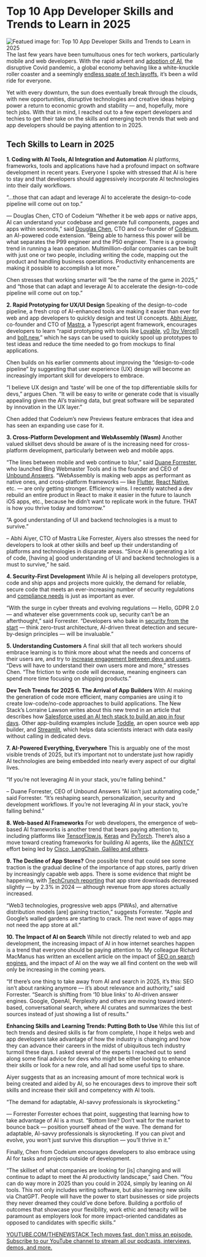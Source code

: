 # Top 10 App Developer Skills and Trends to Learn in 2025
![Featued image for: Top 10 App Developer Skills and Trends to Learn in 2025](https://cdn.thenewstack.io/media/2025/03/472f71fd-getty-images-tt8i98-jeoc-unsplashb-1024x576.jpg)
The last few years have been tumultuous ones for tech workers, particularly mobile and web developers. With the rapid advent and [adoption of AI](https://thenewstack.io/ai-everywhere-overcoming-barriers-to-adoption/), the disruptive Covid pandemic, a global economy behaving like a white-knuckle roller coaster and a seemingly [endless spate of tech layoffs](https://thenewstack.io/how-tech-industry-layoffs-are-impacting-developers/), it’s been a wild ride for everyone.

Yet with every downturn, the sun does eventually break through the clouds, with new opportunities, disruptive technologies and creative ideas helping power a return to economic growth and stability — and, hopefully, more tech jobs. With that in mind, I reached out to a few expert developers and techies to get their take on the skills and emerging tech trends that web and app developers should be paying attention to in 2025.

## Tech Skills to Learn in 2025
**1. Coding with AI Tools, AI Integration and Automation**
AI platforms, frameworks, tools and applications have had a profound impact on software development in recent years. Everyone I spoke with stressed that AI is here to stay and that developers should aggressively incorporate AI technologies into their daily workflows.

“…those that can adapt and leverage AI to accelerate the design-to-code pipeline will come out on top.”

— Douglas Chen, CTO of Codeium
“Whether it be web apps or native apps, AI can understand your codebase and generate full components, pages and apps within seconds,” said [Douglas Chen](https://www.linkedin.com/in/douglaspchen/), CTO and co-founder of [Codeium](https://codeium.com/), an AI-powered code extension. “Being able to harness this power will be what separates the P99 engineer and the P50 engineer. There is a growing trend in running a lean operation. Multimillion-dollar companies can be built with just one or two people, including writing the code, mapping out the product and handling business operations. Productivity enhancements are making it possible to accomplish a lot more.”

Chen stresses that working smarter will “be the name of the game in 2025,” and “those that can adapt and leverage AI to accelerate the design-to-code pipeline will come out on top.”

**2. Rapid Prototyping for UX/UI Design**
Speaking of the design-to-code pipeline, a fresh crop of AI-enhanced tools are making it easier than ever for web and app developers to quickly design and test UI concepts. [Abhi Aiyer](https://www.linkedin.com/in/abhi-aiyer-aa41bb42/), co-founder and CTO of [Mastra](https://mastra.ai/), a Typescript agent framework, encourages developers to learn “rapid prototyping with tools like [Lovable](https://lovable.dev/), [v0 [by Vercel]](https://v0.dev/) and [bolt.new](https://bolt.new/),” which he says can be used to quickly spool up prototypes to test ideas and reduce the time needed to go from mockups to final applications.

Chen builds on his earlier comments about improving the “design-to-code pipeline” by suggesting that user experience (UX) design will become an increasingly important skill for developers to embrace.

“I believe UX design and ‘taste’ will be one of the top differentiable skills for devs,” argues Chen. “It will be easy to write or generate code that is visually appealing given the AI’s training data, but great software will be separated by innovation in the UX layer.”

Chen added that Codeium’s new Previews feature embraces that idea and has seen an expanding use case for it.

**3. Cross-Platform Development and WebAssembly (Wasm)**
Another valued skillset devs should be aware of is the increasing need for cross-platform development, particularly between web and mobile apps.

“The lines between mobile and web continue to blur,” said [Duane Forrester](https://www.linkedin.com/in/dforrester/), who launched Bing Webmaster Tools and is the founder and CEO of [Unbound Answers](https://www.unboundanswers.com/). “WebAssembly is making web apps as performant as native ones, and cross-platform frameworks — like [Flutter](https://flutter.dev/), [React Native](https://reactnative.dev/), etc. — are only getting stronger. Efficiency wins. I recently watched a dev rebuild an entire product in React to make it easier in the future to launch iOS apps, etc., because he didn’t want to replicate work in the future. THAT is how you thrive today and tomorrow.”

“A good understanding of UI and backend technologies is a must to survive.”

– Abhi Aiyer, CTO of Mastra
Like Forrester, Aiyers also stresses the need for developers to look at other skills and beef up their understanding of platforms and technologies in disparate areas. “Since AI is generating a lot of code, [having a] good understanding of UI and backend technologies is a must to survive,” he said.

**4. Security-First Development**
While AI is helping all developers prototype, code and ship apps and projects more quickly, the demand for reliable, secure code that meets an ever-increasing number of security regulations and [compliance needs](https://thenewstack.io/checks-by-google-ai-powered-compliance-for-apps-and-code/) is just as important as ever.

“With the surge in cyber threats and evolving regulations — Hello, GDPR 2.0 — and whatever else governments cook up, security can’t be an afterthought,” said Forrester. “Developers who bake in [security from the start](https://thenewstack.io/developers-are-embracing-ai-to-streamline-threat-detection-and-stay-ahead/) — think zero-trust architecture, AI-driven threat detection and secure-by-design principles — will be invaluable.”

**5. Understanding Customers**
A final skill that all tech workers should embrace learning is to think more about what the needs and concerns of their users are, and try to [increase engagement between devs and users](https://thenewstack.io/want-killer-features-foster-dev-user-communication/). “Devs will have to understand their own users more and more,” stresses Chen. “The friction to write code will decrease, meaning engineers can spend more time focusing on shipping products.”

**Dev Tech Trends for 2025**
**6. The Arrival of App Builders**
With AI making the generation of code more efficient, many companies are using it to create low-code/no-code approaches to build applications. The New Stack’s Lorraine Lawson writes about this new trend in an article that describes how [Salesforce used an AI tech stack to build an app in four days](https://thenewstack.io/how-salesforce-built-an-ai-driven-app-in-under-4-days/). Other app-building examples include [Toddle](https://thenewstack.io/introduction-to-toddle-soon-to-be-open-source-web-app-builder/), an open source web app builder, and [Streamlit](https://thenewstack.io/streamlit-an-app-builder-for-the-data-science-team/), which helps data scientists interact with data easily without calling in dedicated devs.

**7. AI-Powered Everything, Everywhere**
This is arguably one of the most visible trends of 2025, but it’s important not to understate just how rapidly AI technologies are being embedded into nearly every aspect of our digital lives.

“If you’re not leveraging AI in your stack, you’re falling behind.”

– Duane Forrester, CEO of Unbound Answers
“AI isn’t just automating code,” said Forrester. “It’s reshaping search, personalization, security and development workflows. If you’re not leveraging AI in your stack, you’re falling behind.”

**8. Web-based AI Frameworks**
For web developers, the emergence of web-based AI frameworks is another trend that bears paying attention to, including platforms like [TensorFlow.js](http://tensorflow.js), [Keras](https://keras.io/) and [PyTorch](https://pytorch.org/). There’s also a move toward creating frameworks for building AI agents, like the [AGNTCY](https://agntcy.org/) effort being led by [Cisco, LangChain, Galileo and others](https://venturebeat.com/ai/a-standard-open-framework-for-building-ai-agents-is-coming-from-cisco-langchain-and-galileo/).

**9. The Decline of App Stores?**
One possible trend that could see some traction is the gradual decline of the importance of app stores, partly driven by increasingly capable web apps. There is some evidence that might be happening, with [TechCrunch reporting](https://techcrunch.com/2024/12/18/app-downloads-decline-2-3-in-2024-but-consumer-spending-grows-to-127b/) that app store downloads decreased slightly — by 2.3% in 2024 — although revenue from app stores actually increased.

“Web3 technologies, progressive web apps (PWAs), and alternative distribution models [are] gaining traction,” suggests Forrester. “Apple and Google’s walled gardens are starting to crack. The next wave of apps may not need the app store at all.”

**10. The Impact of AI on Search**
While not directly related to web and app development, the increasing impact of AI in how internet searches happen is a trend that everyone should be paying attention to. My colleague Richard MacManus has written an excellent article on the impact of [SEO on search engines](https://thenewstack.io/as-search-engines-become-ai-chatbots-what-can-publishers-do/), and the impact of AI on the way we all find content on the web will only be increasing in the coming years.

“If there’s one thing to take away from AI and search in 2025, it’s this: SEO isn’t about ranking anymore — it’s about relevance and authority,” said Forrester. “Search is shifting from ‘10 blue links’ to AI-driven answer engines. Google, OpenAI, Perplexity and others are moving toward intent-based, conversational search, where AI curates and summarizes the best sources instead of just showing a list of results.”

**Enhancing Skills and Learning Trends: Putting Both to Use**
While this list of tech trends and desired skills is far from complete, I hope it helps web and app developers take advantage of how the industry is changing and how they can advance their careers in the midst of ubiquitous tech industry turmoil these days. I asked several of the experts I reached out to send along some final advice for devs who might be either looking to enhance their skills or look for a new role, and all had some useful tips to share.

Aiyer suggests that as an increasing amount of more technical work is being created and aided by AI, so he encourages devs to improve their soft skills and increase their skill and competency with AI tools.

“The demand for adaptable, AI-savvy professionals is skyrocketing.”

— Forrester
Forrester echoes that point, suggesting that learning how to take advantage of AI is a must. “Bottom line? Don’t wait for the market to bounce back — position yourself ahead of the wave. The demand for adaptable, AI-savvy professionals is skyrocketing. If you can pivot and evolve, you won’t just survive this disruption — you’ll thrive in it.”

Finally, Chen from Codeium encourages developers to also embrace using AI for tasks and projects outside of development.

“The skillset of what companies are looking for [is] changing and will continue to adapt to meet the AI productivity landscape,” said Chen. “You can do way more in 2025 than you could in 2024, simply by leaning on AI tools. This not only includes writing software, but also learning new skills via ChatGPT. People will have the power to start businesses or side projects they never dreamed they could’ve done before. Building a portfolio of outcomes that showcase your flexibility, work ethic and tenacity will be paramount as employers look for more impact-oriented candidates as opposed to candidates with specific skills.”

[
YOUTUBE.COM/THENEWSTACK
Tech moves fast, don't miss an episode. Subscribe to our YouTube
channel to stream all our podcasts, interviews, demos, and more.
](https://youtube.com/thenewstack?sub_confirmation=1)